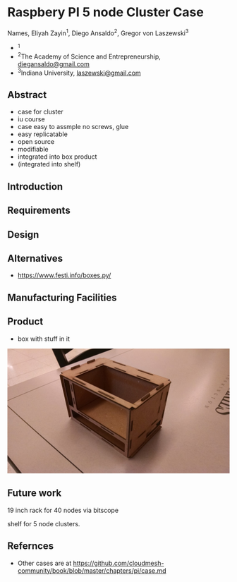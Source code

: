 # Raspbery PI 5 node Cluster Case

Names, Eliyah Zayin<sup>1</sup>, Diego Ansaldo<sup>2</sup>, Gregor von Laszewski<sup>3</sup>

* <sup>1</sup>
* <sup>2</sup>The Academy of Science and Entrepreneurship, diegansaldo@gmail.com
* <sup>3</sup>Indiana University, laszewski@gmail.com 

## Abstract

* case for cluster
* iu course
* case easy to assmple no screws, glue
* easy replicatable
* open source
* modifiable
* integrated into box product
* (integrated into shelf)

## Introduction

## Requirements

## Design

## Alternatives

* https://www.festi.info/boxes.py/

## Manufacturing Facilities

## Product

* box with stuff in it

![Prototype 1](images/prototype2.jpg)

## Future work

19 inch rack for 40 nodes via bitscope

shelf for 5 node clusters.

## Refernces

* Other cases are at https://github.com/cloudmesh-community/book/blob/master/chapters/pi/case.md


